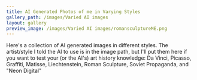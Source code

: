```yaml
---
title: AI Generated Photos of me in Varying Styles
gallery_path: /images/Varied AI images
layout: gallery
preview_image: /images/Varied AI images/romansculptureME.png
---
```

Here's a collection of AI generated images in different styles. The artist/style I told the AI to use is in the image path, but I'll put them here if you want to test your (or the AI's) art history knowledge: Da Vinci, Picasso, Graffiti, Matisse, Liechtenstein, Roman Sculpture, Soviet Propaganda, and "Neon Digital"